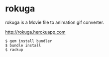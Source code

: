 # rokuga

rokuga is a Movie file to animation gif converter.

<http://rokuga.herokuapp.com>

```
$ gem install bundler
$ bundle install
$ rackup
```
